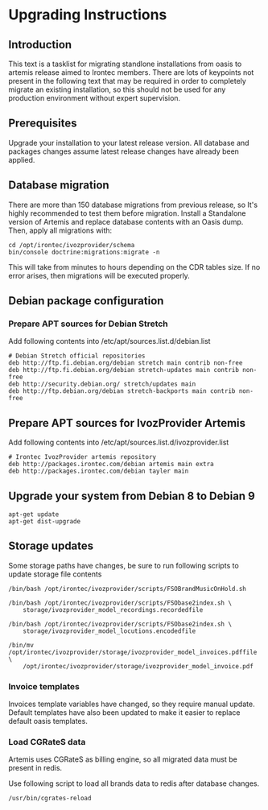 # Upgrading Instructions

## Introduction

This text is a tasklist for migrating standlone installations from oasis to artemis
release aimed to Irontec members. There are lots of keypoints not present in the
following text that may be required in order to completely migrate an existing installation,
so this should not be used for any production environment without expert supervision.

## Prerequisites

Upgrade your installation to your latest release version. All database and packages
changes assume latest release changes have already been applied.


## Database migration

There are more than 150 database migrations from previous release, so It's highly
recommended to test them before migration. Install a Standalone version of Artemis
and replace database contents with an Oasis dump. Then, apply all migrations with:

```
cd /opt/irontec/ivozprovider/schema
bin/console doctrine:migrations:migrate -n
```

This will take from minutes to hours depending on the CDR tables size. If no error
arises, then migrations will be executed properly.


## Debian package configuration

### Prepare APT sources for Debian Stretch

Add following contents into /etc/apt/sources.list.d/debian.list

```
# Debian Stretch official repositories
deb http://ftp.fi.debian.org/debian stretch main contrib non-free
deb http://ftp.fi.debian.org/debian stretch-updates main contrib non-free
deb http://security.debian.org/ stretch/updates main
deb http://ftp.debian.org/debian stretch-backports main contrib non-free
```

## Prepare APT sources for IvozProvider Artemis

Add following contents into /etc/apt/sources.list.d/ivozprovider.list

```
# Irontec IvozProvider artemis repository
deb http://packages.irontec.com/debian artemis main extra
deb http://packages.irontec.com/debian tayler main
```

## Upgrade your system from Debian 8 to Debian 9

    apt-get update
    apt-get dist-upgrade

## Storage updates

Some storage paths have changes, be sure to run following scripts to update
storage file contents


    /bin/bash /opt/irontec/ivozprovider/scripts/FSOBrandMusicOnHold.sh

    /bin/bash /opt/irontec/ivozprovider/scripts/FSObase2index.sh \
        storage/ivozprovider_model_recordings.recordedfile

    /bin/bash /opt/irontec/ivozprovider/scripts/FSObase2index.sh \
        storage/ivozprovider_model_locutions.encodedfile

    /bin/mv /opt/irontec/ivozprovider/storage/ivozprovider_model_invoices.pdffile \
        /opt/irontec/ivozprovider/storage/ivozprovider_model_invoice.pdf


### Invoice templates

Invoices template variables have changed, so they require manual update. Default templates have also
been updated to make it easier to replace default oasis templates.


### Load CGRateS data

Artemis uses CGRateS as billing engine, so all migrated data must be present in redis.

Use following script to load all brands data to redis after database changes.

```
/usr/bin/cgrates-reload
```

